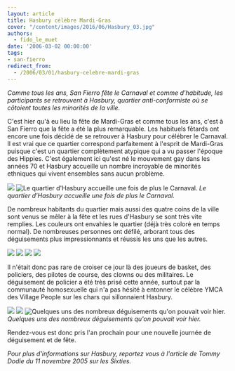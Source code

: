 ```yaml
---
layout: article
title: Hasbury célèbre Mardi-Gras
cover: "/content/images/2016/06/Hasbury_03.jpg"
authors:
  - fido_le_muet
date: '2006-03-02 00:00:00'
tags:
- san-fierro
redirect_from:
  - /2006/03/01/hasbury-celebre-mardi-gras
---
```


_Comme tous les ans, San Fierro fête le Carnaval et comme d'habitude, les participants se retrouvent à Hasbury, quartier anti-conformiste où se côtoient toutes les minorités de la ville._

C'est hier qu'à eu lieu la fête de Mardi-Gras et comme tous les ans, c'est à San Fierro que la fête a été la plus remarquable. Les habituels fêtards ont encore une fois décidé de se retrouver à Hasbury pour célébrer le Carnaval. Il est vrai que ce quartier correspond parfaitement à l'esprit de Mardi-Gras puisque c'est un quartier complètement atypique qui a vu passer l'époque des Hippies. C'est également ici qu'est né le mouvement gay dans les années 70 et Hasbury accueille un nombre incroyable de minorités ethniques qui vivent ensembles sans aucun problème.

![](/content/images/2005/01/Hasbury_02.jpg)
![Le quartier d'Hasbury accueille une fois de plus le Carnaval.](/content/images/2005/01/Hasbury_01.jpg)
_Le quartier d'Hasbury accueille une fois de plus le Carnaval._

De nombreux habitants du quartier mais aussi des quatre coins de la ville sont venus se mêler à la fête et les rues d'Hasbury se sont très vite remplies. Les couleurs ont envahies le quartier (déjà très coloré en temps normal). De nombreuses personnes ont défilé, arborant tous des déguisements plus impressionnants et réussis les uns que les autres.

![](/content/images/2005/01/Carnaval_Clodo.jpg)
![](/content/images/2005/01/Carnaval_Basket.jpg)
![](/content/images/2005/01/Carnaval_Ambulance.jpg)
![](/content/images/2005/01/Carnaval_Touriste.jpg)

Il n'était donc pas rare de croiser ce jour là des joueurs de basket, des policiers, des pilotes de course, des clowns ou des militaires. Le déguisement de policier a été très prisé cette année, surtout par la communauté homosexuelle qui n'a pas hésité à entonner le célèbre YMCA des Village People sur les chars qui sillonnaient Hasbury.

![](/content/images/2005/01/Carnaval_Pilote.jpg)
![](/content/images/2005/01/Carnaval_Ninja.jpg)
![Quelques uns des nombreux déguisements qu'on pouvait voir hier.](/content/images/2005/01/Carnaval_Flic.jpg)
_Quelques uns des nombreux déguisements qu'on pouvait voir hier._

Rendez-vous est donc pris l'an prochain pour une nouvelle journée de déguisement et de fête.

_Pour plus d'informations sur Hasbury, reportez vous à l'article de Tommy Dodie du 11 novembre 2005 sur les Sixties._